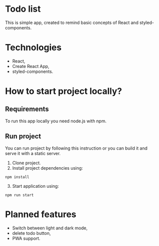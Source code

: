 # Todo list

This is simple app, created to remind basic concepts of React and styled-components.

# Technologies

- React,
- Create React App,
- styled-components.

# How to start project locally?

## Requirements

To run this app locally you need node.js with npm.

## Run project

You can run project by following this instruction or you can build it and serve it with a static server.

1. Clone project.
1. Install project dependencies using:

```
npm install
```

3. Start application using:

```
npm run start
```

# Planned features

- Switch between light and dark mode,
- delete todo button,
- PWA support.
